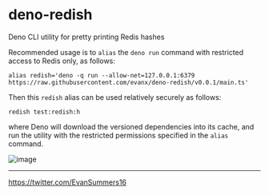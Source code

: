# deno-redish

Deno CLI utility for pretty printing Redis hashes

Recommended usage is to `alias` the `deno run` command with restricted access to Redis only, as follows:

```shell
alias redish='deno -q run --allow-net=127.0.0.1:6379 https://raw.githubusercontent.com/evanx/deno-redish/v0.0.1/main.ts'
```

Then this `redish` alias can be used relatively securely as follows:

```shell
redish test:redish:h
```

where Deno will download the versioned dependencies into its cache, and run the utility with the restricted permissions specified in the `alias` command.

![image](https://user-images.githubusercontent.com/899558/131216768-bbfb2561-a234-4624-bc54-1e6468ba7eb0.png)

<hr>
<a href='https://twitter.com/EvanSummers16'>https://twitter.com/EvanSummers16</a>
